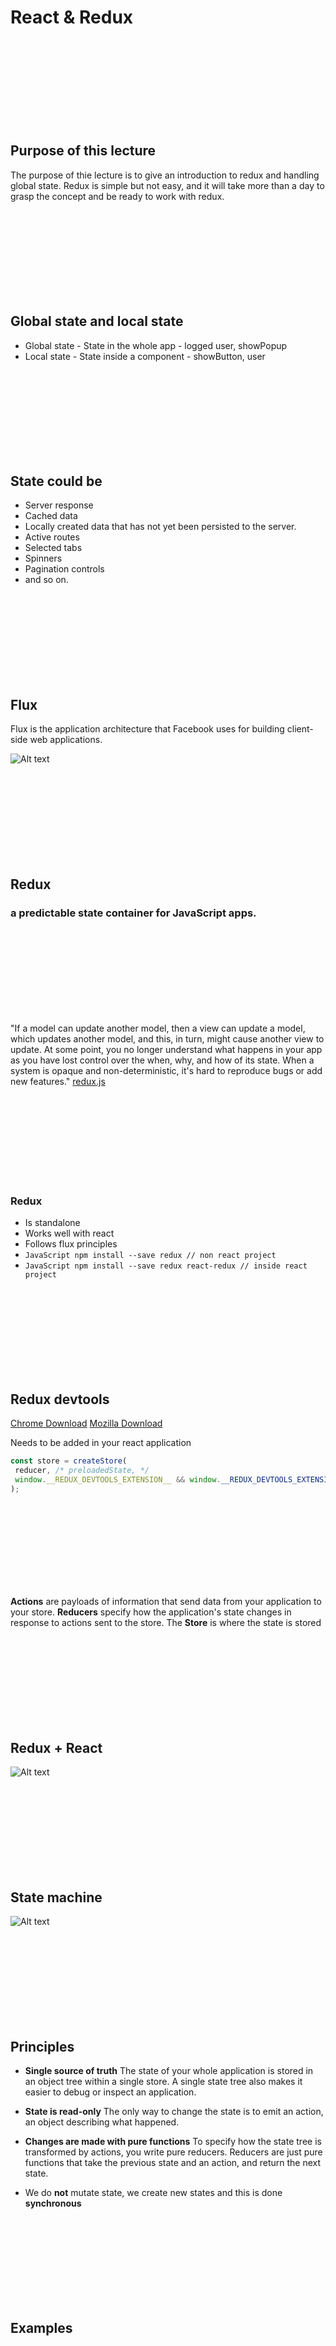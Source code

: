 # React & Redux

<br/>
<br/>
<br/>
<br/>
<br/>
<br/>
<br/>
<br/>

## Purpose of this lecture
The purpose of thie lecture is to give an introduction to redux and handling global state. Redux is simple but not easy, and it will take more than a day to grasp the concept and be ready to work with redux.

<br/>
<br/>
<br/>
<br/>
<br/>
<br/>
<br/>
<br/>

## Global state and local state
* Global state - State in the whole app - logged user, showPopup
* Local state - State inside a component - showButton, user

<br/>
<br/>
<br/>
<br/>
<br/>
<br/>
<br/>
<br/>

## State could be
* Server response
* Cached data
* Locally created data that has not yet been persisted to the server.
* Active routes
* Selected tabs
* Spinners
* Pagination controls
* and so on.

<br/>
<br/>
<br/>
<br/>
<br/>
<br/>
<br/>
<br/>

## Flux

Flux is the application architecture that Facebook uses for building client-side web applications.

![Alt text](./media/13/flux.png?raw=true)

<br/>
<br/>
<br/>
<br/>
<br/>
<br/>
<br/>
<br/>

## Redux
### a predictable state container for JavaScript apps.

<br/>
<br/>
<br/>
<br/>
<br/>
<br/>
<br/>
<br/>

"If a model can update another model, then a view can update a model, which updates another model, and this, in turn, might cause another view to update. At some point, you no longer understand what happens in your app as you have lost control over the when, why, and how of its state. When a system is opaque and non-deterministic, it's hard to reproduce bugs or add new features." [redux.js](https://redux.js.org/introduction/motivation)

<br/>
<br/>
<br/>
<br/>
<br/>
<br/>
<br/>
<br/>

### Redux
* Is standalone
* Works well with react
* Follows flux principles
* ```JavaScript npm install --save redux // non react project```
* ```JavaScript npm install --save redux react-redux // inside react project```

<br/>
<br/>
<br/>
<br/>
<br/>
<br/>
<br/>
<br/>

## Redux devtools
[Chrome Download](https://chrome.google.com/webstore/detail/redux-devtools)
[Mozilla Download](https://addons.mozilla.org/sv-SE/firefox/addon/reduxdevtools/)

Needs to be added in your react application
```JavaScript
const store = createStore(
 reducer, /* preloadedState, */
 window.__REDUX_DEVTOOLS_EXTENSION__ && window.__REDUX_DEVTOOLS_EXTENSION__()
);
```

<br/>
<br/>
<br/>
<br/>
<br/>
<br/>
<br/>
<br/>

**Actions** are payloads of information that send data from your application to your store.
**Reducers** specify how the application's state changes in response to actions sent to the store.
The **Store** is where the state is stored

<br/>
<br/>
<br/>
<br/>
<br/>
<br/>
<br/>
<br/>

## Redux + React

![Alt text](./media/13/React+Redux.png?raw=true)

<br/>
<br/>
<br/>
<br/>
<br/>
<br/>
<br/>
<br/>

## State machine

![Alt text](./media/13/StateMachine.png?raw=true)

<br/>
<br/>
<br/>
<br/>
<br/>
<br/>
<br/>
<br/>

## Principles

* **Single source of truth** The state of your whole application is stored in an object tree within a single store.
A single state tree also makes it easier to debug or inspect an application.

* **State is read-only** The only way to change the state is to emit an action, an object describing what happened.

* **Changes are made with pure functions** To specify how the state tree is transformed by actions, you write pure reducers.
Reducers are just pure functions that take the previous state and an action, and return the next state.

* We do **not** mutate state, we create new states and this is done **synchronous**

<br/>
<br/>
<br/>
<br/>
<br/>
<br/>
<br/>
<br/>

## Examples

